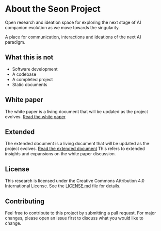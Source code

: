 # About the Seon Project
Open research and ideation space for exploring the next stage of AI companion evolution as we move towards the singularity. 

A place for communication, interactions and ideations of the next AI paradigm.

## What this is not
- Software development
- A codebase
- A completed project
- Static documents

## White paper
The white paper is a living document that will be updated as the project evolves. [Read the white paper](Whitepaper.md)

## Extended
The extended document is a living document that will be updated as the project evolves. [Read the extended document](Extended/communication_interfacing.md)
This refers to extended insights and expansions on the white paper discussion.


## License

This research is licensed under the Creative Commons Attribution 4.0 International License. See the [LICENSE.md](LICENSE.md) file for details.

## Contributing
Feel free to contribute to this project by submitting a pull request. For major changes, please open an issue first to discuss what you would like to change.